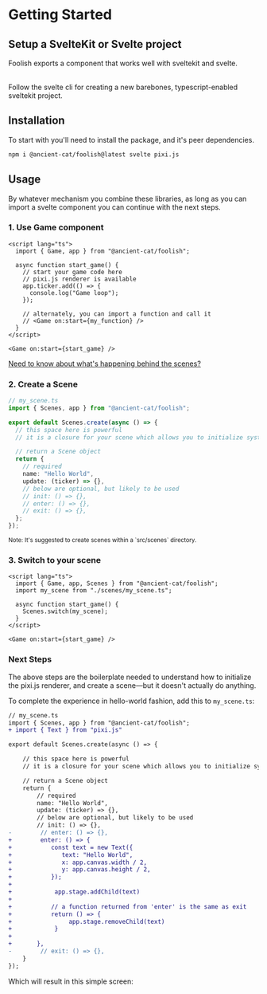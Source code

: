 <script>
    import HelloWorld from "./HelloWorld.svelte";
</script>

# Getting Started

## Setup a SvelteKit or Svelte project

Foolish exports a component that works well with sveltekit and svelte. <br /><br />

Follow the svelte cli for creating a new barebones, typescript-enabled sveltekit project.

## Installation

To start with you'll need to install the package, and it's peer dependencies.

```sh
npm i @ancient-cat/foolish@latest svelte pixi.js
```

## Usage

By whatever mechanism you combine these libraries, as long as you can import a svelte component you can continue with the next steps.

### 1. Use Game component

```svelte
<script lang="ts">
  import { Game, app } from "@ancient-cat/foolish";

  async function start_game() {
    // start your game code here
    // pixi.js renderer is available
    app.ticker.add(() => {
      console.log("Game loop");
    });

    // alternately, you can import a function and call it
    // <Game on:start={my_function} />
  }
</script>

<Game on:start={start_game} />
```

[Need to know about what's happening behind the scenes?](https://github.com/ancient-cat/foolish/blob/7b40080d8e1babe74d74d17f2942306ee87e874f/src/lib/core/index.ts)

### 2. Create a Scene

```ts
// my_scene.ts
import { Scenes, app } from "@ancient-cat/foolish";

export default Scenes.create(async () => {
  // this space here is powerful
  // it is a closure for your scene which allows you to initialize systems, load assets, and more.

  // return a Scene object
  return {
    // required
    name: "Hello World",
    update: (ticker) => {},
    // below are optional, but likely to be used
    // init: () => {},
    // enter: () => {},
    // exit: () => {},
  };
});
```

<small>
Note: It's suggested to create scenes within a `src/scenes` directory.
</small>

### 3. Switch to your scene

```svelte
<script lang="ts">
  import { Game, app, Scenes } from "@ancient-cat/foolish";
  import my_scene from "./scenes/my_scene.ts";

  async function start_game() {
    Scenes.switch(my_scene);
  }
</script>

<Game on:start={start_game} />
```

### Next Steps

The above steps are the boilerplate needed to understand how to initialize the pixi.js renderer, and create a scene—but it doesn't actually do anything.

To complete the experience in hello-world fashion, add this to `my_scene.ts`:

```diff
// my_scene.ts
import { Scenes, app } from "@ancient-cat/foolish";
+ import { Text } from "pixi.js"

export default Scenes.create(async () => {

    // this space here is powerful
    // it is a closure for your scene which allows you to initialize systems, load assets, and more.

    // return a Scene object
    return {
        // required
        name: "Hello World",
        update: (ticker) => {},
        // below are optional, but likely to be used
        // init: () => {},
-        // enter: () => {},
+        enter: () => {
+           const text = new Text({
+              text: "Hello World",
+              x: app.canvas.width / 2,
+              y: app.canvas.height / 2,
+           });
+
+            app.stage.addChild(text)
+
+           // a function returned from 'enter' is the same as exit
+           return () => {
+                app.stage.removeChild(text)
+            }
+
+       },
-        // exit: () => {},
    }
});
```

Which will result in this simple screen:

<HelloWorld />
